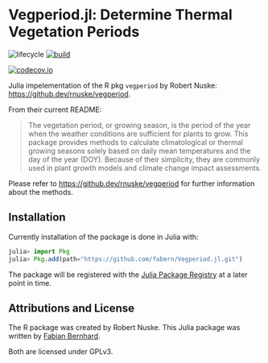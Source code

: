 # Vegperiod.jl: Determine Thermal Vegetation Periods

<!-- Tidyverse lifecycle badges, see https://www.tidyverse.org/lifecycle/ Uncomment or delete as needed. -->
![lifecycle](https://img.shields.io/badge/lifecycle-maturing-blue.svg)
[![build](https://github.com/fabern/Vegperiod.jl/workflows/CI/badge.svg)](https://github.com/fabern/Vegperiod.jl/actions?query=workflow%3ACI)
<!-- travis-ci.com badge, uncomment or delete as needed, depending on whether you are using that service. -->
<!-- [![Build Status](https://travis-ci.com/fabern/Vegperiod.jl.svg?branch=main)](https://travis-ci.com/fabern/Vegperiod.jl) -->
<!-- Coverage badge on codecov.io, which is used by default. -->
[![codecov.io](http://codecov.io/github/fabern/Vegperiod.jl/coverage.svg?branch=main)](http://codecov.io/github/fabern/Vegperiod.jl?branch=main)
<!-- Documentation -- uncomment or delete as needed -->
<!--
[![Documentation](https://img.shields.io/badge/docs-stable-blue.svg)](https://fabern.github.io/Vegperiod.jl/stable)
[![Documentation](https://img.shields.io/badge/docs-dev-blue.svg)](https://fabern.github.io/Vegperiod.jl/dev)
-->

Julia impelementation of the R pkg `vegperiod` by Robert Nuske: https://github.dev/rnuske/vegperiod.

From their current README:
> The vegetation period, or growing season, is the period of the year when the weather conditions are sufficient for plants to grow. This package provides methods to calculate climatological or thermal growing seasons solely based on daily mean temperatures and the day of the year (DOY). Because of their simplicity, they are commonly used in plant growth models and climate change impact assessments.

Please refer to https://github.dev/rnuske/vegperiod for further information about the methods.

## Installation
Currently installation of the package is done in Julia with:
```julia
julia> import Pkg
julia> Pkg.add(path="https://github.com/fabern/Vegperiod.jl.git")
```
The package will be registered with the [Julia Package Registry](https://github.com/JuliaRegistries/General) at a later point in time.

## Attributions and License
The R package was created by Robert Nuske.
This Julia package was written by [Fabian Bernhard](https://orcid.org/0000-0003-0338-0961).

Both are licensed under GPLv3.
